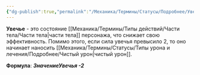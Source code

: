 ```yaml
---
{"dg-publish":true,"permalink":"/Механика/Термины/Статусы/Подробнее/Увечье/","noteIcon":"","created":"2025-10-12T10:43:45.284+03:00","updated":"2025-09-24T18:40:37.707+03:00"}
---
```




**Увечье** - это состояние [[Механика/Термины/Типы действий/Части тела/Части тела\|части тела]] персонажа, что снижает свою эффективность. Помимо этого, если сила увечья превысило 2, то оно начинает наносить [[Механика/Термины/Статусы/Типы урона и лечения/Подробнее/Чистый урон\|чистый урон]]. 

**Формула**: ***ЗначениеУвечья -2***